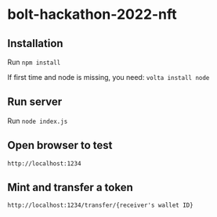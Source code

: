 # bolt-hackathon-2022-nft

## Installation
Run `npm install`

If first time and node is missing, you need: `volta install node`

## Run server
Run `node index.js`

## Open browser to test
`http://localhost:1234`

## Mint and transfer a token
`http://localhost:1234/transfer/{receiver's wallet ID}`
